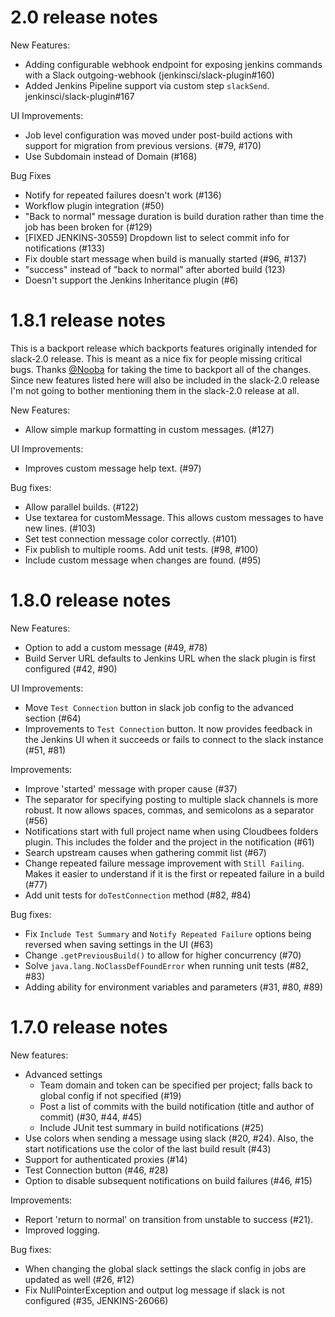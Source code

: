 # 2.0 release notes

New Features:

* Adding configurable webhook endpoint for exposing jenkins commands with a Slack outgoing-webhook (jenkinsci/slack-plugin#160)
* Added Jenkins Pipeline support via custom step `slackSend`. jenkinsci/slack-plugin#167

UI Improvements:

* Job level configuration was moved under post-build actions with support for migration from previous versions. (#79, #170)
* Use Subdomain instead of Domain (#168)

Bug Fixes

* Notify for repeated failures doesn't work (#136)
* Workflow plugin integration (#50)
* "Back to normal" message duration is build duration rather than time the job has been broken for (#129)
* [FIXED JENKINS-30559] Dropdown list to select commit info for notifications (#133)
* Fix double start message when build is manually started (#96, #137)
* "success" instead of "back to normal" after aborted build (123)
* Doesn't support the Jenkins Inheritance plugin (#6)


# 1.8.1 release notes

This is a backport release which backports features originally intended for
slack-2.0 release.  This is meant as a nice fix for people missing critical
bugs.  Thanks [@Nooba](https://github.com/Nooba/) for taking the time to
backport all of the changes.  Since new features listed here will also be
included in the slack-2.0 release I'm not going to bother mentioning them in the
slack-2.0 release at all.

New Features:

* Allow simple markup formatting in custom messages. (#127)

UI Improvements:

* Improves custom message help text. (#97)

Bug fixes:

* Allow parallel builds. (#122)
* Use textarea for customMessage.  This allows custom messages to have new
  lines. (#103)
* Set test connection message color correctly. (#101)
* Fix publish to multiple rooms. Add unit tests. (#98, #100)
* Include custom message when changes are found. (#95)

# 1.8.0 release notes

New Features:

* Option to add a custom message (#49, #78)
* Build Server URL defaults to Jenkins URL when the slack plugin is first
  configured (#42, #90)

UI Improvements:

* Move `Test Connection` button in slack job config to the advanced section
  (#64)
* Improvements to `Test Connection` button.  It now provides feedback in the
  Jenkins UI when it succeeds or fails to connect to the slack instance (#51,
  #81)

Improvements:

* Improve 'started' message with proper cause (#37)
* The separator for specifying posting to multiple slack channels is more
  robust.  It now allows spaces, commas, and semicolons as a separator (#56)
* Notifications start with full project name when using Cloudbees folders
  plugin.  This includes the folder and the project in the notification (#61)
* Search upstream causes when gathering commit list (#67)
* Change repeated failure message improvement with `Still Failing`.  Makes it
  easier to understand if it is the first or repeated failure in a build (#77)
* Add unit tests for `doTestConnection` method (#82, #84)

Bug fixes:

* Fix `Include Test Summary` and `Notify Repeated Failure` options being
  reversed when saving settings in the UI (#63)
* Change `.getPreviousBuild()` to allow for higher concurrency (#70)
* Solve `java.lang.NoClassDefFoundError` when running unit tests (#82, #83)
* Adding ability for environment variables and parameters (#31, #80, #89)

# 1.7.0 release notes

New features:

* Advanced settings
  * Team domain and token can be specified per project; falls back to global
    config if not specified (#19)
  * Post a list of commits with the build notification (title and author of
    commit) (#30, #44, #45)
  * Include JUnit test summary in build notifications (#25)
* Use colors when sending a message using slack (#20, #24).  Also, the start
  notifications use the color of the last build result (#43)
* Support for authenticated proxies (#14)
* Test Connection button (#46, #28)
* Option to disable subsequent notifications on build failures (#46, #15)

Improvements:

* Report 'return to normal' on transition from unstable to success (#21).
* Improved logging.

Bug fixes:

* When changing the global slack settings the slack config in jobs are updated
  as well (#26, #12)
* Fix NullPointerException and output log message if slack is not configured
  (#35, JENKINS-26066)
